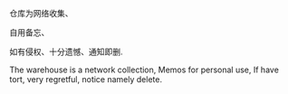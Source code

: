 仓库为网络收集、

自用备忘、

如有侵权、十分遗憾、通知即删.

The warehouse is a network collection,
 Memos for personal use, 
If have tort,
 very regretful, 
notice namely delete.

